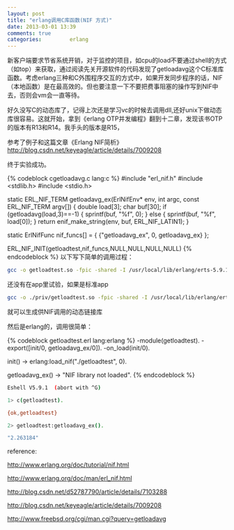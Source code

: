 ```yaml
---
layout: post
title: "erlang调用C库函数(NIF 方式)"
date: 2013-03-01 13:39
comments: true
categories:         erlang
---
```

新客户端要求节省系统开销，对于监控的项目，如cpu的load不要通过shell的方式（如top）来获取，通过阅读先关开源软件的代码发现了getloadavg这个C标准库函数。考虑erlang三种和C外围程序交互的方式中，如果开发同步程序的话，NIF（本地函数）是在最高效的。但也要注意一下不要把费事阻塞的操作写到NIF中去，否则会vm会一直等待。

好久没写C的动态库了，记得上次还是学习vc的时候去调用dll,还好unix下做动态库很容易。这就开始，拿到《erlang OTP并发编程》翻到十二章，发现该书OTP的版本有R13和R14。我手头的版本是R15，

<!-- more -->

参考了例子和这篇文章《Erlang NIF简析》http://blog.csdn.net/keyeagle/article/details/7009208

终于实验成功。

{% codeblock cgetloadavg.c lang:c %}
#include "erl_nif.h"
#include <stdlib.h>
#include <stdio.h>

static ERL_NIF_TERM getloadavg_ex(ErlNifEnv* env, int argc, const ERL_NIF_TERM argv[])
{
   double load[3];
   char buf[30];
   if (getloadavg(load,3)==-1) {
       sprintf(buf, "%f", 0);
   } else {
       sprintf(buf, "%f", load[0]);
   }
   return enif_make_string(env, buf, ERL_NIF_LATIN1);
}

static ErlNifFunc nif_funcs[] =
{
   {"getloadavg_ex", 0, getloadavg_ex}
};

ERL_NIF_INIT(getloadtest,nif_funcs,NULL,NULL,NULL,NULL)
{% endcodeblock %}
以下写下简单的调用过程：
```bash
gcc -o getloadtest.so -fpic -shared -I /usr/local/lib/erlang/erts-5.9.1/include/ cgetloadavg.c
```

还没有在app里试验，如果是标准app
```bash
gcc -o ./priv/getloadtest.so -fpic -shared -I /usr/local/lib/erlang/erts-5.9.1/include/ cgetloadavg.c
```

就可以生成供NIF调用的动态链接库

然后是erlang的，调用很简单：


{% codeblock getloadtest.erl lang:erlang %}
-module(getloadtest).
-export([init/0, getloadavg_ex/0]).
-on_load(init/0).

init() ->
   erlang:load_nif("./getloadtest", 0).

getloadavg_ex() ->
   "NIF library not loaded".
{% endcodeblock %}

```bash   
Eshell V5.9.1  (abort with ^G)

1> c(getloadtest).

{ok,getloadtest}

2> getloadtest:getloadavg_ex().

"2.263184"
```
reference:

http://www.erlang.org/doc/tutorial/nif.html

http://www.erlang.org/doc/man/erl_nif.html

http://blog.csdn.net/d52787790/article/details/7103288

http://blog.csdn.net/keyeagle/article/details/7009208

http://www.freebsd.org/cgi/man.cgi?query=getloadavg

 